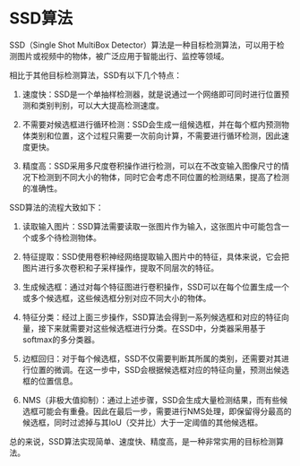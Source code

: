 # SSD算法
SSD（Single Shot MultiBox Detector）算法是一种目标检测算法，可以用于检测图片或视频中的物体，被广泛应用于智能出行、监控等领域。

相比于其他目标检测算法，SSD有以下几个特点：

1. 速度快：SSD是一个单抽样检测器，就是说通过一个网络即可同时进行位置预测和类别判别，可以大大提高检测速度。

2. 不需要对候选框进行循环检测：SSD会生成一组候选框，并在每个框内预测物体类别和位置，这个过程只需要一次前向计算，不需要进行循环检测，因此速度更快。

3. 精度高：SSD采用多尺度卷积操作进行检测，可以在不改变输入图像尺寸的情况下检测到不同大小的物体，同时它会考虑不同位置的检测结果，提高了检测的准确性。

SSD算法的流程大致如下：

1. 读取输入图片：SSD算法需要读取一张图片作为输入，这张图片中可能包含一个或多个待检测物体。

2. 特征提取：SSD使用卷积神经网络提取输入图片中的特征，具体来说，它会把图片进行多次卷积和子采样操作，提取不同层次的特征。

3. 生成候选框：通过对每个特征图进行卷积操作，SSD可以在每个位置生成一个或多个候选框，这些候选框分别对应不同大小的物体。

4. 特征分类：经过上面三步操作，SSD算法会得到一系列候选框和对应的特征向量，接下来就需要对这些候选框进行分类。在SSD中，分类器采用基于softmax的多分类器。

5. 边框回归：对于每个候选框，SSD不仅需要判断其所属的类别，还需要对其进行位置的微调。在这一步中，SSD会根据候选框对应的特征向量，预测出候选框的位置信息。

6. NMS（非极大值抑制）：通过上述步骤，SSD会生成大量检测结果，而有些候选框可能会有重叠。因此在最后一步，需要进行NMS处理，即保留得分最高的候选框，同时过滤掉与其IoU（交并比）大于一定阈值的其他候选框。

总的来说，SSD算法实现简单、速度快、精度高，是一种非常实用的目标检测算法。
